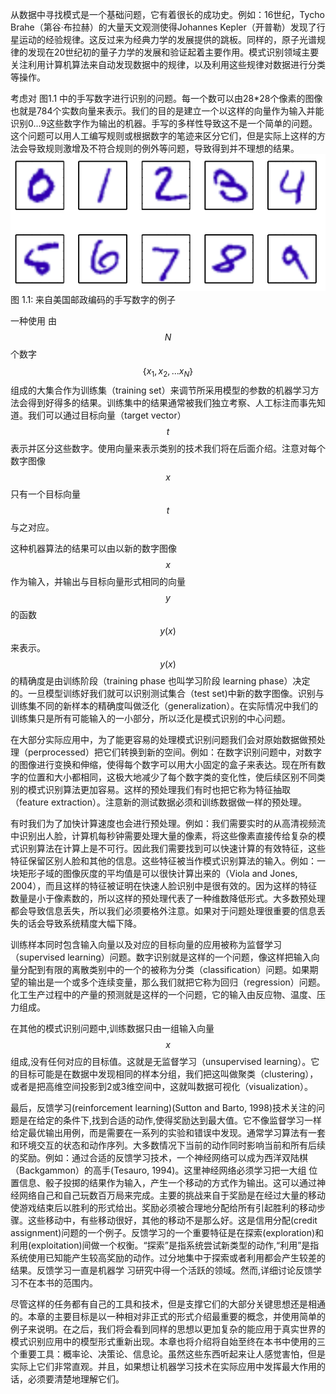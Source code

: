 从数据中寻找模式是一个基础问题，它有着很长的成功史。例如：16世纪，Tycho Brahe（第谷·布拉赫）的大量天文观测使得Johannes Kepler（开普勒）发现了行星运动的经验规律。这反过来为经典力学的发展提供的跳板。同样的，原子光谱规律的发现在20世纪初的量子力学的发展和验证起着主要作用。模式识别领域主要关注利用计算机算法来自动发现数据中的规律，以及利用这些规律对数据进行分类等操作。    

考虑对 图1.1 中的手写数字进行识别的问题。每一个数可以由28*28个像素的图像也就是784个实数向量来表示。我们的目的是建立一个以这样的向量作为输入并能识别0...9这些数字作为输出的机器。手写的多样性导致这不是一个简单的问题。这个问题可以用人工编写规则或根据数字的笔迹来区分它们，但是实际上这样的方法会导致规则激增及不符合规则的例外等问题，导致得到并不理想的结果。    
![图 1-1](images/handwrite.png)    
   图 1.1: 来自美国邮政编码的手写数字的例子    

一种使用 由$$ N $$ 个数字 $$｛x_1,x_2,...x_N｝$$ 组成的大集合作为训练集（training set）来调节所采用模型的参数的机器学习方法会得到好得多的结果。训练集中的结果通常被我们独立考察、人工标注而事先知道。我们可以通过目标向量（target vector） $$ t $$ 表示并区分这些数字。使用向量来表示类别的技术我们将在后面介绍。注意对每个数字图像 $$ x $$ 只有一个目标向量 $$ t $$ 与之对应。    

这种机器算法的结果可以由以新的数字图像 $$ x $$ 作为输入，并输出与目标向量形式相同的向量 $$ y $$ 的函数 $$ y(x) $$ 来表示。
$$ y(x) $$ 的精确度是由训练阶段（training phase 也叫学习阶段 learning phase）决定的。一旦模型训练好我们就可以识别测试集合（test set)中新的数字图像。识别与训练集不同的新样本的精确度叫做泛化（generalization）。在实际情况中我们的训练集只是所有可能输入的一小部分，所以泛化是模式识别的中心问题。     

在大部分实际应用中，为了能更容易的处理模式识别问题我们会对原始数据做预处理（perprocessed）把它们转换到新的空间。例如：在数字识别问题中，对数字的图像进行变换和伸缩，使得每个数字可以用大小固定的盒子来表达。现在所有数字的位置和大小都相同，这极大地减少了每个数字类的变化性，使后续区别不同类别的模式识别算法更加容易。这样的预处理我们有时也把它称为特征抽取（feature extraction）。注意新的测试数据必须和训练数据做一样的预处理。    

有时我们为了加快计算速度也会进行预处理。例如：我们需要实时的从高清视频流中识别出人脸，计算机每秒钟需要处理大量的像素，将这些像素直接传给复杂的模式识别算法在计算上是不可行。因此我们需要找到可以快速计算的有效特征，这些特征保留区别人脸和其他的信息。这些特征被当作模式识别算法的输入。例如：一块矩形子域的图像灰度的平均值是可以很快计算出来的（Viola and Jones,
2004），而且这样的特征被证明在快速人脸识别中是很有效的。因为这样的特征数量是小于像素数的，所以这样的预处理代表了一种维数降低形式。大多数预处理都会导致信息丢失，所以我们必须要格外注意。如果对于问题处理很重要的信息丢失的话会导致系统精度大幅下降。     

训练样本同时包含输入向量以及对应的目标向量的应用被称为监督学习（supervised learning）问题。数字识别就是这样的一个问题，像这样把输入向量分配到有限的离散类别中的一个的被称为分类（classification）问题。如果期望的输出是一个或多个连续变量，那么我们就把它称为回归（regression）问题。化工生产过程中的产量的预测就是这样的一个问题，它的输入由反应物、温度、压力组成。     

在其他的模式识别问题中,训练数据只由一组输入向量 $$ x $$ 组成,没有任何对应的目标值。这就是无监督学习（unsupervised learning）。它的目标可能是在数据中发现相同的样本分组，我们把这叫做聚类（clustering），或者是把高维空间投影到2或3维空间中，这就叫数据可视化（visualization）。    

最后，反馈学习(reinforcement learning)(Sutton and Barto, 1998)技术关注的问题是在给定的条件下,找到合适的动作,使得奖励达到最大值。它不像监督学习一样给定最优输出用例，而是需要在一系列的实验和错误中发现。通常学习算法有一套和环境交互的状态和动作序列。大多数情况下当前的动作同时影响当前和所有后续的奖励。例如：通过合适的反馈学习技术，一个神经网络可以成为西洋双陆棋（Backgammon）的高手(Tesauro, 1994)。这里神经网络必须学习把一大组
位置信息、骰子投掷的结果作为输入，产生一个移动的方式作为输出。这可以通过神经网络自己和自己玩数百万局来完成。主要的挑战来自于奖励是在经过大量的移动使游戏结束后以胜利的形式给出。奖励必须被合理地分配给所有引起胜利的移动步骤。这些移动中，有些移动很好，其他的移动不是那么好。这是信用分配(credit assignment)问题的一个例子。反馈学习的一个重要特征是在探索(exploration)和利用(exploitation)间做一个权衡。“探索”是指系统尝试新类型的动作,“利用”是指系统使用已知能产生较高奖励的动作。过分地集中于探索或者利用都会产生较差的结果。反馈学习一直是机器学 习研究中得一个活跃的领域。然而,详细讨论反馈学习不在本书的范围内。    

尽管这样的任务都有自己的工具和技术，但是支撑它们的大部分关键思想还是相通的。本章的主要目标是以一种相对非正式的形式介绍最重要的概念，并使用简单的例子来说明。在之后，我们将会看到同样的思想以更加复杂的能应用于真实世界的模式识别应用中的模型形式重新出现。本章也将介绍将自始至终在本书中使用的三个重要工具：概率论、决策论、信息论。虽然这些东西听起来让人感觉害怕，但是实际上它们非常直观。并且，如果想让机器学习技术在实际应用中发挥最大作用的话，必须要清楚地理解它们。

